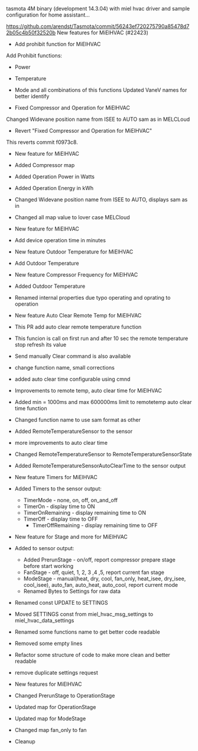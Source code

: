 tasmota 4M binary (development 14.3.04) with miel hvac driver and sample configuration for home assistant...

https://github.com/arendst/Tasmota/commit/56243ef720275790a85478d72b05c4b50f32520b
New features for MiElHVAC (#22423)
* Add prohibit function for MiElHVAC

Add Prohibit functions:
* Power
* Temperature
* Mode
 and all combinations of this functions
Updated VaneV names for better identify

* Fixed Compressor and Operation for MiElHVAC

Changed Widevane position name from ISEE to AUTO sam as in MELCLoud

* Revert "Fixed Compressor and Operation for MiElHVAC"

This reverts commit f0973c8.

* New feature for MiElHVAC

* Added Compressor map
* Added Operation Power in Watts
* Added Operation Energy in kWh
* Changed Widevane position name from ISEE to AUTO, displays sam as in
* Changed all map value to lover case MELCloud

* New feature for MiElHVAC

* Add device operation time in minutes

* New feature Outdoor Temperature for MiElHVAC

* Add Outdoor Temperature

* New feature Compressor Frequency for MiElHVAC

* Added Outdoor Temperature
* Renamed internal properties due typo operating and oprating to operation

* New feature Auto Clear Remote Temp for MiElHVAC

* This PR add auto clear remote temperature function
* This funcion is call on first run and after 10 sec the remote temperature stop refresh its value
* Send manually Clear command is also available

* change function name, small corrections

* added auto clear time configurable using cmnd

* Improvements to remote temp, auto clear time for MiElHVAC

* Added min = 1000ms and max 600000ms limit to remotetemp auto clear time function
* Changed function name to use sam format as other
* Added RemoteTemperatureSensor to the sensor

* more improvements to auto clear time

* Changed RemoteTemperatureSensor to RemoteTemperatureSensorState
* Added RemoteTemperatureSensorAutoClearTime to the sensor output

* New feature Timers for MiElHVAC

* Added Timers to the sensor output:
  * TimerMode - none, on, off, on_and_off
  * TimerOn - display time to ON
  * TimerOnRemaining - display remaining time to ON
  * TimerOff - display time to OFF
    * TimerOffRemaining - display remaining time to OFF

* New feature for Stage and more for MiElHVAC

* Added to sensor output:
  * Added PrerunStage - on/off, report compressor prepare stage before start working
  * FanStage - off, quiet, 1, 2, 3 ,4 ,5, report current fan stage
  * ModeStage - manual(heat, dry, cool, fan_only, heat_isee, dry_isee, cool_isee), auto_fan, auto_heat, auto_cool, report current mode
  * Renamed Bytes to Settings for raw data

* Renamed const UPDATE to SETTINGS
* Moved SETTINGS const from miel_hvac_msg_settings to miel_hvac_data_settings
* Renamed some functions name to get better code readable

* Removed some empty lines
* Refactor some structure of code to make more clean and better readable

* remove duplicate settings request

* New features for MiElHVAC

* Changed PrerunStage to OperationStage
* Updated map for OperationStage
* Updated map for ModeStage
* Changed map fan_only to fan
* Cleanup
